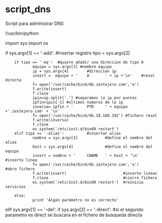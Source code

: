 script_dns
==========

Script para administrar DNS 

!/usr/bin/python

import sys
import os



if sys.argv[1] == '-add':       #insertar registro
        tipo = sys.argv[2]

        if tipo == '-eq':  #quiere añadir una direccion de tipo A
                equipo = sys.argv[3] #nombre equipo
                ip = sys.argv[4]        #direccion ip
                insert =  equipo + '    A       ' + ip +'\n'    #resol directa
                f= open('/var/cache/bind/db.iestejero.com','a')
                f.write(insert)
                f.close
                ipin=ip.split('.') #separamos la ip por puntos
                ipfin=ipin[-1] #ultimos numeros de la ip
                inversa= ipfin + '      PTR     ' + equipo +'.iestejero.com' + '\n'
                f= open('/var/cache/bind/db.10.168.192') #fichero resol
                f.write(inversa)
                f.close
                os.system('/etc/init.d/bind9 restart')
        elif tipo == '-alias':          #insertar alias
                nombre = sys.argv[3]            #defino el nombre del alias
                host = sys.argv[4]              #defino el nombre del equipo
                insert = nombre + '     CNAME   ' + host + '\n'         #inserto linea
                f= open('/var/cache/bind/db.iestejero.com','a')         #abro fichero
                f.write(insert)                         #inserto lineas
                f.close                                 #cierro fichero
                os.system('/etc/init.d/bind9 restart')  #reinicio servicios

        else:
                print 'Algún parámetro no es correcto'
elif sys.argv[1] == '-del':
        if sys.argv[2] == '-direct': #si el segundo parametro es direct se buscara en el fichero de busqueda directa    
